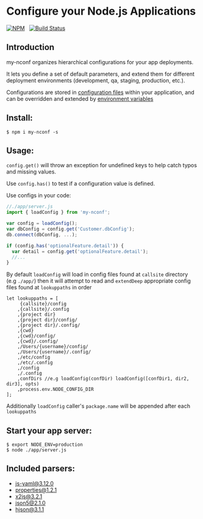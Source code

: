 # Configure your Node.js Applications

[![NPM](https://nodei.co/npm/my-nconf.svg?downloads=true&downloadRank=true)](https://nodei.co/npm/my-nconf/)&nbsp;&nbsp;
[![Build Status](https://travis-ci.org/giang12/node-config.svg?branch=master)](https://travis-ci.org/giang12/node-config)

## Introduction

my-nconf organizes hierarchical configurations for your app deployments.

It lets you define a set of default parameters,
and extend them for different deployment environments (development, qa, staging, production, etc.).

Configurations are stored in [configuration files](https://github.com/lorenwest/node-config/wiki/Configuration-Files) within your application, and can be overridden and extended by [environment variables](https://github.com/lorenwest/node-config/wiki/Environment-Variables)

## Install:

```shell
$ npm i my-nconf -s
```

## Usage:

`config.get()` will throw an exception for undefined keys to help catch typos and missing values.

Use `config.has()` to test if a configuration value is defined.

Use configs in your code:

```js
//./app/server.js
import { loadConfig } from 'my-nconf';

var config = loadConfig();
var dbConfig = config.get('Customer.dbConfig');
db.connect(dbConfig, ...);

if (config.has('optionalFeature.detail')) {
  var detail = config.get('optionalFeature.detail');
  //...
}
```

By default `loadConfig` will load in config files found at `callsite` directory (e.g `./app/`)
then it will attempt to read and `extendDeep` appropriate config files found at `lookuppaths` in order

```
let lookuppaths = [
	 {callsite}/config
	,{callsite}/.config
	,{project dir}
	,{project dir}/config/
	,{project dir}/.config/
	,{cwd}
	,{cwd}/config/
	,{cwd}/.config/
	,/Users/{username}/config/
	,/Users/{username}/.config/
	,/etc/config
	,/etc/.config
	,/config
	,/.config
	,confDirs //e.g loadConfig(confDir) loadConfig([confDir1, dir2, dir3], opts)
	,process.env.NODE_CONFIG_DIR
];
```

Additionally `loadConfig` caller's `package.name` will be appended after each `lookuppaths`

## Start your app server:

```shell
$ export NODE_ENV=production
$ node ./app/server.js
```

## Included parsers:

-   js-yaml@3.12.0
-   properties@1.2.1
-   x2js@3.2.1
-   json5@2.1.0
-   hjson@3.1.1
